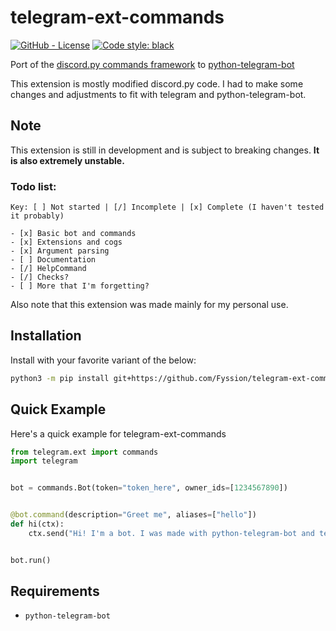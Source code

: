 # telegram-ext-commands

[![GitHub - License](https://img.shields.io/github/license/Fyssion/telegram-ext-commands)](https://github.com/Fyssion/telegram-ext-commands/blob/master/LICENSE)
[![Code style: black](https://img.shields.io/badge/code%20style-black-000000.svg)](https://github.com/psf/black)

Port of the [discord.py commands framework](https://discordpy.readthedocs.io/en/latest/ext/commands/index.html) to [python-telegram-bot](https://python-telegram-bot.org/)

This extension is mostly modified discord.py code. I had to make some changes and adjustments to fit with
telegram and python-telegram-bot.

## Note

This extension is still in development and is subject to breaking changes.
**It is also extremely unstable.**

### Todo list:

```
Key: [ ] Not started | [/] Incomplete | [x] Complete (I haven't tested it probably)

- [x] Basic bot and commands
- [x] Extensions and cogs
- [x] Argument parsing
- [ ] Documentation
- [/] HelpCommand
- [/] Checks?
- [ ] More that I'm forgetting?
```

Also note that this extension was made mainly for my personal use.

## Installation

Install with your favorite variant of the below:

```bash
python3 -m pip install git+https://github.com/Fyssion/telegram-ext-commands
```

## Quick Example

Here's a quick example for telegram-ext-commands

```py
from telegram.ext import commands
import telegram


bot = commands.Bot(token="token_here", owner_ids=[1234567890])


@bot.command(description="Greet me", aliases=["hello"])
def hi(ctx):
    ctx.send("Hi! I'm a bot. I was made with python-telegram-bot and telegram-ext-commands.")


bot.run()
```

## Requirements

- `python-telegram-bot`
